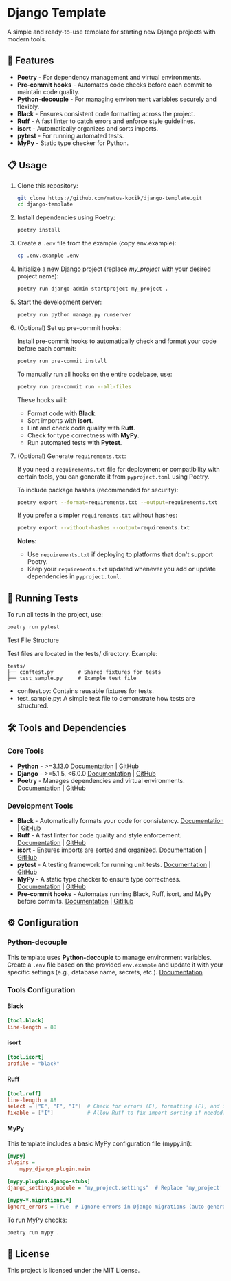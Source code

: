 # Django Template

A simple and ready-to-use template for starting new Django projects with modern tools.

## 🚀 Features

- **Poetry** - For dependency management and virtual environments.
- **Pre-commit hooks** - Automates code checks before each commit to maintain code quality.
- **Python-decouple** - For managing environment variables securely and flexibly.
- **Black** - Ensures consistent code formatting across the project.
- **Ruff** - A fast linter to catch errors and enforce style guidelines.
- **isort** - Automatically organizes and sorts imports.
- **pytest** - For running automated tests.
- **MyPy** - Static type checker for Python.

## 📋 Usage

1. Clone this repository:

    ```bash
    git clone https://github.com/matus-kocik/django-template.git
    cd django-template
    ```

2. Install dependencies using Poetry:

    ```bash
    poetry install
    ```

3. Create a `.env` file from the example (copy env.example):

    ```bash
    cp .env.example .env
    ```

4. Initialize a new Django project (replace *my_project* with your desired project name):

    ```bash
    poetry run django-admin startproject my_project .
    ```

5. Start the development server:

    ```bash
    poetry run python manage.py runserver
    ```

6. (Optional) Set up pre-commit hooks:

    Install pre-commit hooks to automatically check and format your code before each commit:

    ```bash
    poetry run pre-commit install
    ```

    To manually run all hooks on the entire codebase, use:

    ```bash
    poetry run pre-commit run --all-files
    ```

    These hooks will:
    - Format code with **Black**.
    - Sort imports with **isort**.
    - Lint and check code quality with **Ruff**.
    - Check for type correctness with **MyPy**.
    - Run automated tests with **Pytest**.

7. (Optional) Generate `requirements.txt`:

    If you need a `requirements.txt` file for deployment or compatibility with certain tools, you can generate it from `pyproject.toml` using Poetry.

    To include package hashes (recommended for security):

    ```bash
    poetry export --format=requirements.txt --output=requirements.txt
    ```

    If you prefer a simpler `requirements.txt` without hashes:

    ```bash
    poetry export --without-hashes --output=requirements.txt
    ```

    **Notes:**
    - Use `requirements.txt` if deploying to platforms that don't support Poetry.
    - Keep your `requirements.txt` updated whenever you add or update dependencies in `pyproject.toml`.

## 🧪 Running Tests

To run all tests in the project, use:

```bash
poetry run pytest
```

Test File Structure

Test files are located in the tests/ directory. Example:

```plaintext
tests/
├── conftest.py        # Shared fixtures for tests
├── test_sample.py     # Example test file
```

- conftest.py: Contains reusable fixtures for tests.
- test_sample.py: A simple test file to demonstrate how tests are structured.

## 🛠 Tools and Dependencies

### Core Tools

- **Python** - >=3.13.0
  [Documentation](https://docs.python.org/) | [GitHub](https://github.com/python/cpython)
- **Django** - >=5.1.5, <6.0.0
  [Documentation](https://docs.djangoproject.com/) | [GitHub](https://github.com/django/django)
- **Poetry** - Manages dependencies and virtual environments.
  [Documentation](https://python-poetry.org/docs/) | [GitHub](https://github.com/python-poetry/poetry)

### Development Tools

- **Black** - Automatically formats your code for consistency.
  [Documentation](https://black.readthedocs.io/) | [GitHub](https://github.com/psf/black)
- **Ruff** - A fast linter for code quality and style enforcement.
  [Documentation](https://beta.ruff.rs/docs/) | [GitHub](https://github.com/astral-sh/ruff)
- **isort** - Ensures imports are sorted and organized.
  [Documentation](https://pycqa.github.io/isort/) | [GitHub](https://github.com/PyCQA/isort)
- **pytest** - A testing framework for running unit tests.
  [Documentation](https://docs.pytest.org/) | [GitHub](https://github.com/pytest-dev/pytest)
- **MyPy** - A static type checker to ensure type correctness.
  [Documentation](https://mypy.readthedocs.io/) | [GitHub](https://github.com/python/mypy)
- **Pre-commit hooks** - Automates running Black, Ruff, isort, and MyPy before commits.
  [Documentation](https://pre-commit.com/) | [GitHub](https://github.com/pre-commit/pre-commit)

## ⚙️ Configuration

### Python-decouple

This template uses **Python-decouple** to manage environment variables. Create a `.env` file based on the provided `env.example` and update it with your specific settings (e.g., database name, secrets, etc.).
[Documentation](https://github.com/henriquebastos/python-decouple)

### Tools Configuration

#### **Black**

```toml
[tool.black]
line-length = 88
```

#### **isort**

```toml
[tool.isort]
profile = "black"
```

#### **Ruff**

```toml
[tool.ruff]
line-length = 88
select = ["E", "F", "I"]  # Check for errors (E), formatting (F), and imports (I).
fixable = ["I"]           # Allow Ruff to fix import sorting if needed.
```

#### **MyPy**

This template includes a basic MyPy configuration file (mypy.ini):

```ini
[mypy]
plugins =
    mypy_django_plugin.main

[mypy.plugins.django-stubs]
django_settings_module = "my_project.settings"  # Replace 'my_project' with your project name

[mypy-*.migrations.*]
ignore_errors = True  # Ignore errors in Django migrations (auto-generated code)
```

To run MyPy checks:

```bash
poetry run mypy .
```

## 📄 License

This project is licensed under the MIT License.

